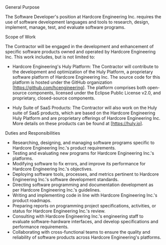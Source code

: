General Purpose

The Software Developer's position at Hardcore Engineering Inc. requires the use of software development languages and tools to research, design, implement, manage, test, and evaluate software programs.

Scope of Work

The Contractor will be engaged in the development and enhancement of specific software products owned and operated by Hardcore Engineering Inc. This work includes, but is not limited to:

- Hardcore Engineering's Huly Platform: The Contractor will contribute to the development and optimization of the Huly Platform, a proprietary software platform of Hardcore Engineering Inc. The source code for this platform is hosted under the GitHub organization [https://github.com/hcengineering]. The platform comprises both open-source components, licensed under the Eclipse Public License v2.0, and proprietary, closed-source components.

- Huly Suite of SaaS Products: The Contractor will also work on the Huly suite of SaaS products, which are based on the Hardcore Engineering Huly Platform and are proprietary offerings of Hardcore Engineering Inc. More details on these products can be found at [https://huly.io].

Duties and Responsibilities

- Researching, designing, and managing software programs specific to Hardcore Engineering Inc.'s product requirements.
- Testing and evaluating new programs for Hardcore Engineering Inc.'s platforms.
- Modifying software to fix errors, and improve its performance for Hardcore Engineering Inc.'s objectives.
- Deploying software tools, processes, and metrics pertinent to Hardcore Engineering Inc.'s software development standards.
- Directing software programming and documentation development as per Hardcore Engineering Inc.'s guidelines.
- Writing and implementing code in line with Hardcore Engineering Inc.'s product roadmaps.
- Preparing reports on programming project specifications, activities, or status for Hardcore Engineering Inc.'s review.
- Consulting with Hardcore Engineering Inc.'s engineering staff to evaluate software-hardware interfaces, and develop specifications and performance requirements.
- Collaborating with cross-functional teams to ensure the quality and reliability of software products across Hardcore Engineering's platforms.
